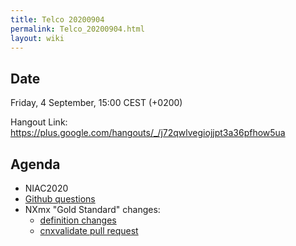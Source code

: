 ```yaml
---
title: Telco 20200904
permalink: Telco_20200904.html
layout: wiki
---
```


Date
----

Friday, 4 September, 15:00 CEST (+0200)

<!-- end of autogeneration -->

Hangout Link:
<https://plus.google.com/hangouts/_/j72qwlvegiojjpt3a36pfhow5ua>

Agenda
------
   * NIAC2020
   * [Github questions](https://github.com/nexusformat/definitions/issues?q=is%3Aissue+is%3Aopen+label%3Aquestion)
   * NXmx "Gold Standard" changes:
      * [definition changes](https://github.com/nexusformat/definitions/pull/793)
      * [cnxvalidate pull request](https://github.com/nexusformat/cnxvalidate/pull/28)
   
   
